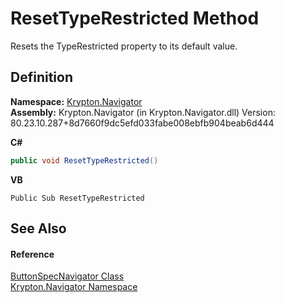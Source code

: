 # ResetTypeRestricted Method


Resets the TypeRestricted property to its default value.



## Definition
**Namespace:** <a href="a21ac074-d119-3dc6-bd1c-d3a12c0128bc.md">Krypton.Navigator</a>  
**Assembly:** Krypton.Navigator (in Krypton.Navigator.dll) Version: 80.23.10.287+8d7660f9dc5efd033fabe008ebfb904beab6d444

**C#**
``` C#
public void ResetTypeRestricted()
```
**VB**
``` VB
Public Sub ResetTypeRestricted
```



## See Also


#### Reference
<a href="aeaff22d-b630-a0e3-62e8-6837bb4520d5.md">ButtonSpecNavigator Class</a>  
<a href="a21ac074-d119-3dc6-bd1c-d3a12c0128bc.md">Krypton.Navigator Namespace</a>  
